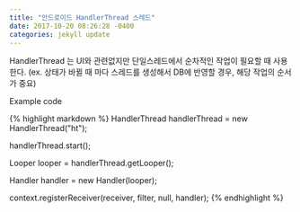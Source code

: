 ```yaml
---
title: "안드로이드 HandlerThread 스레드"
date: 2017-10-20 08:26:28 -0400
categories: jekyll update
---
```


HandlerThread 는 UI와 관련없지만 단일스레드에서 순차적인 작업이 필요할 때 사용한다.
(ex. 상태가 바뀔 때 마다 스레드를 생성해서 DB에 반영할 경우, 해당 작업의 순서가 중요)

Example code

{% highlight markdown %}
HandlerThread handlerThread = new HandlerThread("ht");

handlerThread.start();

Looper looper = handlerThread.getLooper();

Handler handler = new Handler(looper);

context.registerReceiver(receiver, filter, null, handler);
{% endhighlight %}



